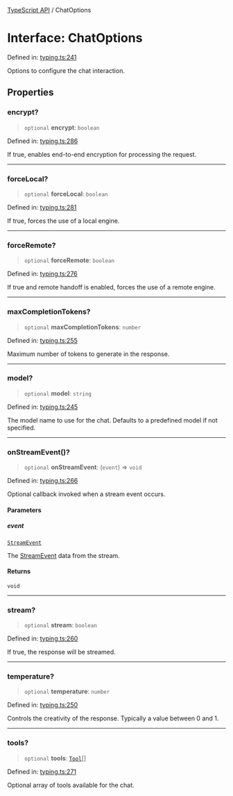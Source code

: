 [TypeScript API](../index.md) / ChatOptions

# Interface: ChatOptions

Defined in: [typing.ts:241](https://github.com/adap/flower/blob/0a8a2219007e2bbfc1082df3392f666e281d1516/intelligence/ts/src/typing.ts#L241)

Options to configure the chat interaction.

## Properties

### encrypt?

> `optional` **encrypt**: `boolean`

Defined in: [typing.ts:286](https://github.com/adap/flower/blob/0a8a2219007e2bbfc1082df3392f666e281d1516/intelligence/ts/src/typing.ts#L286)

If true, enables end-to-end encryption for processing the request.

***

### forceLocal?

> `optional` **forceLocal**: `boolean`

Defined in: [typing.ts:281](https://github.com/adap/flower/blob/0a8a2219007e2bbfc1082df3392f666e281d1516/intelligence/ts/src/typing.ts#L281)

If true, forces the use of a local engine.

***

### forceRemote?

> `optional` **forceRemote**: `boolean`

Defined in: [typing.ts:276](https://github.com/adap/flower/blob/0a8a2219007e2bbfc1082df3392f666e281d1516/intelligence/ts/src/typing.ts#L276)

If true and remote handoff is enabled, forces the use of a remote engine.

***

### maxCompletionTokens?

> `optional` **maxCompletionTokens**: `number`

Defined in: [typing.ts:255](https://github.com/adap/flower/blob/0a8a2219007e2bbfc1082df3392f666e281d1516/intelligence/ts/src/typing.ts#L255)

Maximum number of tokens to generate in the response.

***

### model?

> `optional` **model**: `string`

Defined in: [typing.ts:245](https://github.com/adap/flower/blob/0a8a2219007e2bbfc1082df3392f666e281d1516/intelligence/ts/src/typing.ts#L245)

The model name to use for the chat. Defaults to a predefined model if not specified.

***

### onStreamEvent()?

> `optional` **onStreamEvent**: (`event`) => `void`

Defined in: [typing.ts:266](https://github.com/adap/flower/blob/0a8a2219007e2bbfc1082df3392f666e281d1516/intelligence/ts/src/typing.ts#L266)

Optional callback invoked when a stream event occurs.

#### Parameters

##### event

[`StreamEvent`](StreamEvent.md)

The [StreamEvent](StreamEvent.md) data from the stream.

#### Returns

`void`

***

### stream?

> `optional` **stream**: `boolean`

Defined in: [typing.ts:260](https://github.com/adap/flower/blob/0a8a2219007e2bbfc1082df3392f666e281d1516/intelligence/ts/src/typing.ts#L260)

If true, the response will be streamed.

***

### temperature?

> `optional` **temperature**: `number`

Defined in: [typing.ts:250](https://github.com/adap/flower/blob/0a8a2219007e2bbfc1082df3392f666e281d1516/intelligence/ts/src/typing.ts#L250)

Controls the creativity of the response. Typically a value between 0 and 1.

***

### tools?

> `optional` **tools**: [`Tool`](Tool.md)[]

Defined in: [typing.ts:271](https://github.com/adap/flower/blob/0a8a2219007e2bbfc1082df3392f666e281d1516/intelligence/ts/src/typing.ts#L271)

Optional array of tools available for the chat.
